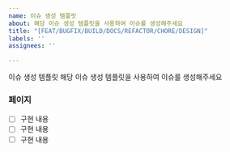 ```yaml
---
name: 이슈 생성 템플릿
about: 해당 이슈 생성 템플릿을 사용하여 이슈를 생성해주세요
title: "[FEAT/BUGFIX/BUILD/DOCS/REFACTOR/CHORE/DESIGN]"
labels: ''
assignees: ''

---
```


이슈 생성 템플릿
해당 이슈 생성 템플릿을 사용하여 이슈를 생성해주세요
### 페이지
- [  ] 구현 내용
- [  ] 구현 내용
- [  ] 구현 내용
